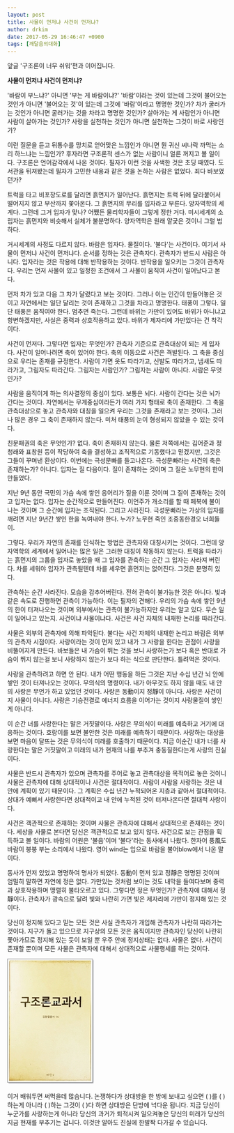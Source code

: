 ```yaml
---
layout: post
title: 사물이 먼저냐 사건이 먼저냐?
author: drkim
date: 2017-05-29 16:46:47 +0900
tags: [깨달음의대화]
---
```

앞글 '구조론이 너무 쉬워'편과 이어집니다. 

  


**사물이 먼저냐 사건이 먼저냐?**

  


'바람이 부느냐?' 아니면 '부는 게 바람이냐?' '바람'이라는 것이 있는데 그것이 불어오는 것인가 아니면 '불어오는 것'이 있는데 그것에 '바람'이라고 명명한 것인가? 차가 굴러가는 것인가 아니면 굴러가는 것을 차라고 명명한 것인가? 살아가는 게 사람인가 아니면 사람이 살아가는 것인가? 사랑을 실천하는 것인가 아니면 실천하는 그것이 바로 사랑인가? 

  


이런 질문을 듣고 뒤통수를 망치로 얻어맞은 느낌인가 아니면 뭔 귀신 씨나락 까먹는 소리 하느냐는 느낌인가? 후자라면 구조론적 센스가 없는 사람이니 얼른 꺼지고 볼 일이다. 구조론은 언어감각에서 나온 것이다. 필자가 이런 것을 사색한 것은 초딩 때였다. 도서관을 뒤져봤는데 필자가 고민한 내용과 같은 것을 논하는 사람은 없었다. 죄다 바보였던가? 

  


트럭을 타고 비포장도로를 달리면 흙먼지가 일어난다. 흙먼지는 트럭 뒤에 달라붙어서 떨어지지 않고 부산까지 쫓아온다. 그 흙먼지의 무리를 입자라고 부른다. 양자역학의 세계다. 그런데 그거 입자가 맞나? 어쨌든 물리학자들이 그렇게 정한 거다. 미시세계의 소립자는 흙먼지와 비슷해서 실체가 불분명하다. 양자역학은 원래 얄궂은 것이니 그럴 법하다. 

  


거시세계의 사정도 다르지 않다. 바람은 입자다. 물질이다. '불다'는 사건이다. 여기서 사물이 먼저냐 사건이 먼저냐다. 순서를 정하는 것은 관측자다. 관측자가 반드시 사람은 아니다. 입자라는 것은 작용에 대해 반작용하는 것이다. 반작용을 일으키는 그것이 관측자다. 우리는 먼저 사물이 있고 일정한 조건에서 그 사물이 움직여 사건이 일어났다고 본다. 

  


먼저 차가 있고 다음 그 차가 달렸다고 보는 것이다. 그러나 이는 인간이 만들어놓은 것이고 자연에서는 일단 달리는 것이 존재하고 그것을 차라고 명명한다. 태풍이 그렇다. 일단 태풍은 움직여야 한다. 멈추면 죽는다. 그런데 바위는 가만이 있어도 바위가 아니냐고 항변하겠지만, 사실은 중력과 상호작용하고 있다. 바위가 제자리에 가만있다는 건 착각이다. 

  


사건이 먼저다. 그렇다면 입자는 무엇인가? 관측자 기준으로 관측대상이 되는 게 입자다. 사건이 일어나려면 축이 있어야 한다. 축의 이동으로 사건은 격발된다. 그 축을 중심으로 우리는 존재를 규정한다. 사람이 가면 옷도 따라가고, 신발도 따라가고, 냄새도 따라가고, 그림자도 따라간다. 그림자는 사람인가? 그림자는 사람이 아니다. 사람은 무엇인가? 

  


사람을 움직이게 하는 의사결정의 중심이 있다. 보통은 뇌다. 사람이 간다는 것은 뇌가 간다는 것이다. 자연에서는 무게중심이라든가 여러 가지 형태로 축이 존재한다. 그 축을 관측대상으로 놓고 관측자와 대칭을 일으켜 우리는 그것을 존재라고 보는 것이다. 그러나 많은 경우 그 축이 존재하지 않는다. 미처 태풍의 눈이 형성되지 않았을 수 있는 것이다. 

  


친문패권의 축은 무엇인가? 없다. 축이 존재하지 않는다. 물론 저쪽에서는 김어준과 정청래와 표창원 등이 작당하여 축을 결성하고 조직적으로 기동했다고 믿겠지만, 그것은 그들이 꾸며낸 환상이다. 이번에는 극성문빠를 들고나온다. 극성문빠라는 사건의 축은 존재하는가? 아니다. 입자는 질 다음이다. 질이 존재하는 것이며 그 질은 노무현의 한이 만들었다. 

  


지난 9년 동안 국민의 가슴 속에 쌓인 응어리가 질을 이룬 것이며 그 질이 존재하는 것이고 입자는 없다. 입자는 순간적으로 만들어진다. 이언주가 개소리를 할 때 페북에 불이 나는 것이며 그 순간에 입자는 조직된다. 그리고 사라진다. 극성문빠라는 가상의 입자를 깨려면 지난 9년간 쌓인 한을 녹여내야 한다. 누가? 노무현 죽인 조중동한경오 너희들이. 

  


그렇다. 우리가 자연의 존재를 인식하는 방법은 관측자와 대칭시키는 것이다. 그런데 양자역학의 세계에서 일어나는 많은 일은 그러한 대칭이 작동하지 않는다. 트럭을 따라가는 흙먼지의 그룹을 입자로 놓았을 때 그 입자를 관측하는 순간 그 입자는 사라져 버린다. 차를 세워야 입자가 관측될텐데 차를 세우면 흙먼지는 없어진다. 그것은 분명히 있다. 

  


관측하는 순간 사라진다. 모습을 감추어버린다. 전혀 관측이 불가능한 것은 아니다. 빛과 같은 속도로 진행하면 관측이 가능하다. 이는 필자의 견해다. 우리의 가슴 속에 쌓인 9년의 한이 터져나오는 것이며 외부에서는 관측이 불가능하지만 우리는 알고 있다. 무슨 일이 일어나고 있는지. 사건이냐 사물이냐다. 사건은 사건 자체의 내재한 논리를 따라간다. 

  


사물은 외부의 관측자에 의해 파악된다. 불다는 사건 자체의 내재한 논리고 바람은 외부의 관측자 시점이다. 사랑이라는 것이 먼저 있고 내가 그 사랑을 한다는 관점이 사랑을 비뚤어지게 만든다. 바보들은 내 가슴이 뛰는 것을 보니 사랑하는가 보다 혹은 반대로 가슴이 뛰지 않는걸 보니 사랑하지 않는가 보다 하는 식으로 판단한다. 틀려먹은 것이다. 

  


사랑을 관측하려고 하면 안 된다. 내가 어떤 행동을 하든 그것은 지난 수십 년간 뇌 안에 쌓인 것이 터져나오는 것이다. 무의식의 명령이다. 내가 아무것도 하지 않을 때도 내 안의 사랑은 무언가 하고 있었던 것이다. 사랑은 동動이지 정靜이 아니다. 사랑은 사건이지 사물이 아니다. 사랑은 기승전결로 에너지 흐름을 이어가는 것이지 사랑물질이 쌓인게 아니다.

  


이 순간 너를 사랑한다는 말은 거짓말이다. 사랑은 무의식이 미래를 예측하고 거기에 대응하는 것이다. 호랑이를 보면 불안한 것은 미래를 예측하기 때문이다. 사랑하는 대상을 보면 마음이 달뜨는 것은 무의식이 미래를 호출하기 때문이다. 지금 이순간 내가 너를 사랑한다는 말은 거짓말이고 미래의 내가 현재의 나를 부추겨 충동질한다는게 사랑의 진실이다. 

  


사물은 반드시 관측자가 있으며 관측자를 주어로 놓고 관측대상을 목적어로 놓은 것이니 사물은 관측자에 대해 상대적이나 사건은 절대적이다. 사람이 사람을 사랑하는 것은 내 안에 계획이 있기 때문이다. 그 계획은 수십 년간 누적되어온 지층과 같아서 절대적이다. 상대가 예뻐서 사랑한다면 상대적이고 내 안에 누적된 것이 터져나온다면 절대적 사랑이다.

  


사건은 객관적으로 존재하는 것이며 사물은 관측자에 대해서 상대적으로 존재하는 것이다. 세상을 사물로 본다면 당신은 객관적으로 보고 있지 않다. 사건으로 보는 관점을 획득하고 볼 일이다. 바람의 어원은 '불음'이며 '불다'라는 동사에서 나왔다. 한자어 풍風도 바람이 붕붕 부는 소리에서 나왔다. 영어 wind는 입으로 바람을 불어blow에서 나온 말이다. 

  


동사가 먼저 있었고 명명하여 명사가 되었다. 동動이 먼저 있고 정靜은 명명된 것이며 엄밀히 말하면 자연에 정은 없다. 가만있는 것처럼 보이는 것도 내막을 들여다보며 중력과 상호작용하며 맹렬히 불타오르고 있다. 그렇다면 정은 무엇인가? 관측자에 대해서 정靜이다. 관측자가 광속으로 달려 빛와 나란히 가면 빛은 제자리에 가만이 정지해 있는 것이다. 

  


당신이 정지해 있다고 믿는 모든 것은 사실 관측자가 개입해 관측자가 나란히 따라가는 것이다. 지구가 돌고 있으므로 지구상의 모든 것은 움직이지만 관측자인 당신이 나란히 쫓아가므로 정지해 있는 듯이 보일 뿐 우주 안에 정지상태는 없다. 사물은 없다. 사건이 존재할 뿐이며 모든 사물은 관측자에 대해서 상대적으로 사물행세를 하는 것이다. 

  



![](/files/attach/images/198/507/850/20170108_234810.jpg)   


  


이거 배워두면 써먹을데 많습니다. 논쟁하다가 상대방을 한 방에 보내고 싶으면 ( )를 ( )하는게 아니라 ( )하는 그것이 ( )다 하면 상대방은 단방에 넉다운 됩니다. 지금 당신이 누군가를 사랑하는게 아니라 당신의 과거가 퇴적시켜 일으켜놓은 당신의 미래가 당신의 지금 현재를 부추기는 겁니다. 이것만 알아도 진실에 한발짝 다가갈 수 있습니다.